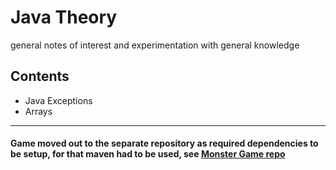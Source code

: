 # Java Theory
general notes of interest and experimentation with general knowledge 
## Contents
+ Java Exceptions 
+ Arrays 

<hr>

#### Game moved out to the separate repository as required dependencies to be setup, for that maven had to be used,  see [Monster Game repo](https://github.com/gretaivan/MonsterGameJava/blob/main/README.md)
